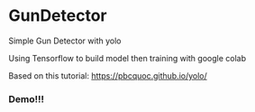 # GunDetector
Simple Gun Detector with yolo

Using Tensorflow to build model then training with google colab

Based on this tutorial: https://pbcquoc.github.io/yolo/

### Demo!!!
